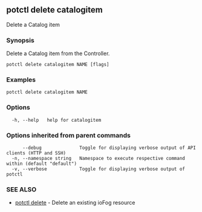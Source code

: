 ## potctl delete catalogitem

Delete a Catalog item

### Synopsis

Delete a Catalog item from the Controller.

```
potctl delete catalogitem NAME [flags]
```

### Examples

```
potctl delete catalogitem NAME
```

### Options

```
  -h, --help   help for catalogitem
```

### Options inherited from parent commands

```
      --debug              Toggle for displaying verbose output of API clients (HTTP and SSH)
  -n, --namespace string   Namespace to execute respective command within (default "default")
  -v, --verbose            Toggle for displaying verbose output of potctl
```

### SEE ALSO

* [potctl delete](potctl_delete.md)	 - Delete an existing ioFog resource


